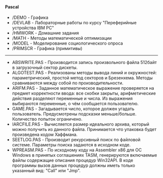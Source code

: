 #### Pascal

- /DEMO - Графика
- /DEVLAB - Лабораторные работы по курсу "Переферийные устройства IBM PC"
- /HMWORK - Домашние задания
- /MATH - Методы математической оптимизации
- /MODEL - Моделирование социологического опроса
- /PRIMSCR - Графика (примитивы)

--------------------------------------------------------------------------------------------

- ABSWRITE.PAS - Производится запись произвольного файла 512байт в загрузочный сектор дискеты.
- ALGOTEST.PAS - Реализованы методы вывода линий и окружностей: параметрический, простой метод секторов и Брезенхема. Методы сравниваются между собой по производительности.
- ARIFM.PAS - Заданное математическое выражение проверяется на предмет корректности ввода: все скобки закрыты, арифметические действия разделяют переменные и числа. Из выражения выбираются переменные, о чём сообщается пользователю.
- GAME.PAS - Загадывается число, которое должен угадать пользователь. Предусмотрены подсказки меньше/больше. Количество попыток ограничено.
- IARCFILE.PAS - Вычисляется размер идеального архива, который можно получить из данного файла. Принимается что упаковка будет произведена кодом Хаффмана.
- SEETLOG.PAS - Производит рекурсивный поиск по файловой системе. Параметры поиска задаются в исходном коде.
- WPREASM.PAS - По исходному коду на Assembler x86 для ОС Windows в принятых соглашениях TASM, генерируются включаемые файлы содержащие описания процедур Win32API. В коде программы вызов данных процедур должны иметь только указанный вид: "Call" или "Jmp".
